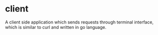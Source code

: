 # client
A client side application which sends requests through terminal interface, which is similar to curl and written in go language.
